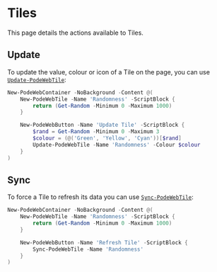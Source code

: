 # Tiles

This page details the actions available to Tiles.

## Update

To update the value, colour or icon of a Tile on the page, you can use [`Update-PodeWebTile`](../../../Functions/Actions/Update-PodeWebTile):

```powershell
New-PodeWebContainer -NoBackground -Content @(
    New-PodeWebTile -Name 'Randomness' -ScriptBlock {
        return (Get-Random -Minimum 0 -Maximum 1000)
    }

    New-PodeWebButton -Name 'Update Tile' -ScriptBlock {
        $rand = Get-Random -Minimum 0 -Maximum 3
        $colour = (@('Green', 'Yellow', 'Cyan'))[$rand]
        Update-PodeWebTile -Name 'Randomness' -Colour $colour
    }
)
```

## Sync

To force a Tile to refresh its data you can use [`Sync-PodeWebTile`](../../../Functions/Actions/Sync-PodeWebTile):

```powershell
New-PodeWebContainer -NoBackground -Content @(
    New-PodeWebTile -Name 'Randomness' -ScriptBlock {
        return (Get-Random -Minimum 0 -Maximum 1000)
    }

    New-PodeWebButton -Name 'Refresh Tile' -ScriptBlock {
        Sync-PodeWebTile -Name 'Randomness'
    }
)
```
